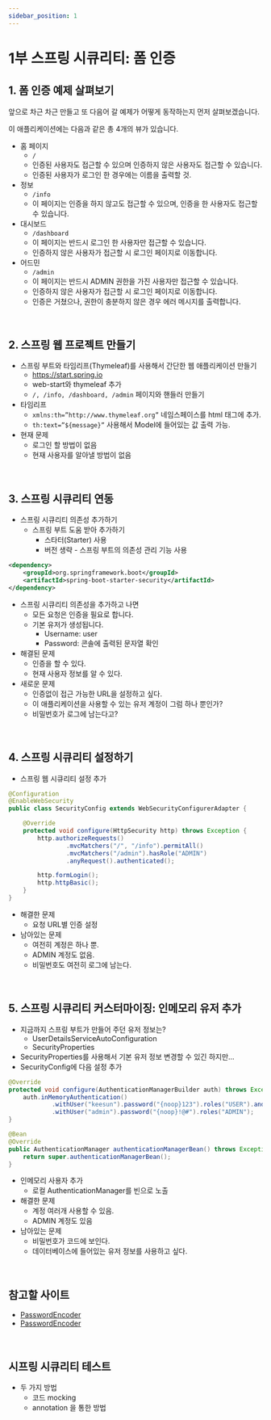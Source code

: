 ```yaml
---
sidebar_position: 1
---
```


# 1부 스프링 시큐리티: 폼 인증

## 1. 폼 인증 예제 살펴보기

앞으로 차근 차근 만들고 또 다음어 갈 예제가 어떻게 동작하는지 먼저 살펴보겠습니다.

이 애플리케이션에는 다음과 같은 총 4개의 뷰가 있습니다.

- 홈 페이지
  - `/`
  - 인증된 사용자도 접근할 수 있으며 인증하지 않은 사용자도 접근할 수 있습니다.
  - 인증된 사용자가 로그인 한 경우에는 이름을 출력할 것.
- 정보
  -  `/info`
  - 이 페이지는 인증을 하지 않고도 접근할 수 있으며, 인증을 한 사용자도 접근할 수 있습니다.
- 대시보드
  - `/dashboard`
  - 이 페이지는 반드시 로그인 한 사용자만 접근할 수 있습니다.
  - 인증하지 않은 사용자가 접근할 시 로그인 페이지로 이동합니다.
- 어드민
  - `/admin`
  - 이 페이지는 반드시 ADMIN 권한을 가진 사용자만 접근할 수 있습니다.
  - 인증하지 않은 사용자가 접근할 시 로그인 페이지로 이동합니다.
  - 인증은 거쳤으나, 권한이 충분하지 않은 경우 에러 메시지를 출력합니다.

<br/>

## 2. 스프링 웹 프로젝트 만들기

- 스프링 부트와 타임리프(Thymeleaf)를 사용해서 간단한 웹 애플리케이션 만들기
  - https://start.spring.io
  - web-start와 thymeleaf 추가
  - `/, /info, /dashboard, /admin` 페이지와 핸들러 만들기
- 타임리프
  - `xmlns:th=”http://www.thymeleaf.org”` 네임스페이스를 html 태그에 추가.
  - `th:text=”${message}”` 사용해서 Model에 들어있는 값 출력 가능.
- 현재 문제
  - 로그인 할 방법이 없음
  - 현재 사용자를 알아낼 방법이 없음

<br/>

## 3. 스프링 시큐리티 연동

- 스프링 시큐리티 의존성 추가하기
  - 스프링 부트 도움 받아 추가하기
    - 스타터(Starter) 사용
    - 버전 생략 - 스프링 부트의 의존성 관리 기능 사용

```xml
<dependency>
	<groupId>org.springframework.boot</groupId>
	<artifactId>spring-boot-starter-security</artifactId>
</dependency>
```

- 스프링 시큐리티 의존성을 추가하고 나면
  - 모든 요청은 인증을 필요로 합니다.
  - 기본 유저가 생성됩니다.
    - Username: user
    - Password: 콘솔에 출력된 문자열 확인
- 해결된 문제
  - 인증을 할 수 있다.
  - 현재 사용자 정보를 알 수 있다.
- 새로운 문제
  - 인증없이 접근 가능한 URL을 설정하고 싶다.
  - 이 애플리케이션을 사용할 수 있는 유저 계정이 그럼 하나 뿐인가?
  - 비밀번호가 로그에 남는다고?

<br/>

## 4. 스프링 시큐리티 설정하기

- 스프링 웹 시큐리티 설정 추가

```java
@Configuration
@EnableWebSecurity
public class SecurityConfig extends WebSecurityConfigurerAdapter {

    @Override
    protected void configure(HttpSecurity http) throws Exception {
        http.authorizeRequests()
                .mvcMatchers("/", "/info").permitAll()
                .mvcMatchers("/admin").hasRole("ADMIN")
                .anyRequest().authenticated();

        http.formLogin();
        http.httpBasic();
    }
}
```

- 해결한 문제
  - 요청 URL별 인증 설정
- 남아있는 문제
  - 여전히 계정은 하나 뿐. 
  - ADMIN 계정도 없음.
  - 비밀번호도 여전히 로그에 남는다.

<br/>

## 5. 스프링 시큐리티 커스터마이징: 인메모리 유저 추가

- 지금까지 스프링 부트가 만들어 주던 유저 정보는?
  - UserDetailsServiceAutoConfiguration
  - SecurityProperties
- SecurityProperties를 사용해서 기본 유저 정보 변경할 수 있긴 하지만...
- SecurityConfig에 다음 설정 추가

```java
@Override
protected void configure(AuthenticationManagerBuilder auth) throws Exception {
    auth.inMemoryAuthentication()
            .withUser("keesun").password("{noop}123").roles("USER").and()
            .withUser("admin").password("{noop}!@#").roles("ADMIN");
}

@Bean
@Override
public AuthenticationManager authenticationManagerBean() throws Exception {
    return super.authenticationManagerBean();
}
```

- 인메모리 사용자 추가
  - 로컬 AuthenticationManager를 빈으로 노출
- 해결한 문제
  - 계정 여러개 사용할 수 있음.
  - ADMIN 계정도 있음
- 남아있는 문제
  - 비밀번호가 코드에 보인다. 
  - 데이터베이스에 들어있는 유저 정보를 사용하고 싶다.

<br/>

## 참고할 사이트

- [PasswordEncoder](https://docs.spring.io/spring-security/reference/servlet/authentication/passwords/password-encoder.html)
- [PasswordEncoder](https://velog.io/@corgi/Spring-Security-PasswordEncoder%EB%9E%80-4kkyw8gi)

<br/>

## 시프링 시큐리티 테스트

- 두 가지 방법
  - 코드 mocking
  - annotation 을 통한 방법